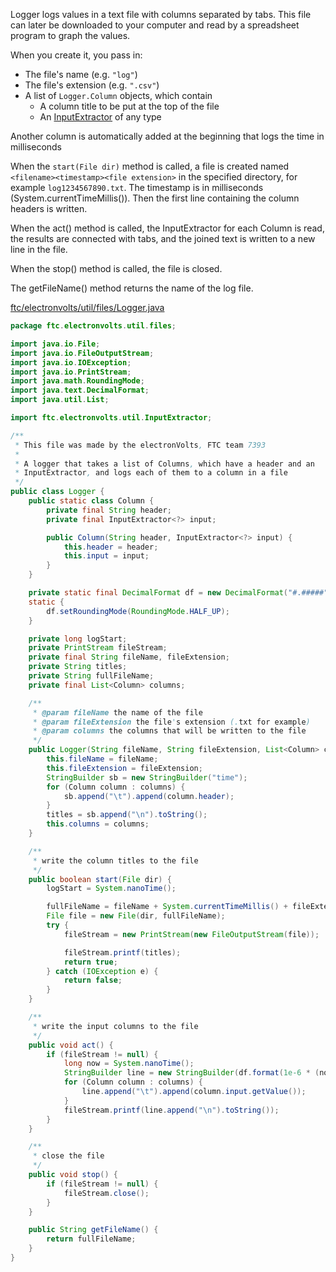 Logger logs values in a text file with columns separated by tabs. This file can later be downloaded to your computer and read by a spreadsheet program to graph the values.

When you create it, you pass in:

* The file's name (e.g. `"log"`)
* The file's extension (e.g. `".csv"`)
* A list of `Logger.Column` objects, which contain
    * A column title to be put at the top of the file
    * An [InputExtractor](InputExtractor.md) of any type

Another column is automatically added at the beginning that logs the time in milliseconds

When the `start(File dir)` method is called, a file is created named `<filename><timestamp><file extension>` in the specified directory, for example `log1234567890.txt`. The timestamp is in milliseconds (System.currentTimeMillis()). Then the first line containing the column headers is written.

When the act() method is called, the InputExtractor for each Column is read, the results are connected with tabs, and the joined text is written to a new line in the file.

When the stop() method is called, the file is closed.

The getFileName() method returns the name of the log file.

[ftc/electronvolts/util/files/Logger.java](https://github.com/FTC7393/state-machine-framework/blob/master/src/ftc/electronvolts/util/files/Logger.java)
```java
package ftc.electronvolts.util.files;

import java.io.File;
import java.io.FileOutputStream;
import java.io.IOException;
import java.io.PrintStream;
import java.math.RoundingMode;
import java.text.DecimalFormat;
import java.util.List;

import ftc.electronvolts.util.InputExtractor;

/**
 * This file was made by the electronVolts, FTC team 7393
 *
 * A logger that takes a list of Columns, which have a header and an
 * InputExtractor, and logs each of them to a column in a file
 */
public class Logger {
    public static class Column {
        private final String header;
        private final InputExtractor<?> input;

        public Column(String header, InputExtractor<?> input) {
            this.header = header;
            this.input = input;
        }
    }

    private static final DecimalFormat df = new DecimalFormat("#.#####");
    static {
        df.setRoundingMode(RoundingMode.HALF_UP);
    }

    private long logStart;
    private PrintStream fileStream;
    private final String fileName, fileExtension;
    private String titles;
    private String fullFileName;
    private final List<Column> columns;

    /**
     * @param fileName the name of the file
     * @param fileExtension the file's extension (.txt for example)
     * @param columns the columns that will be written to the file
     */
    public Logger(String fileName, String fileExtension, List<Column> columns) {
        this.fileName = fileName;
        this.fileExtension = fileExtension;
        StringBuilder sb = new StringBuilder("time");
        for (Column column : columns) {
            sb.append("\t").append(column.header);
        }
        titles = sb.append("\n").toString();
        this.columns = columns;
    }

    /**
     * write the column titles to the file
     */
    public boolean start(File dir) {
        logStart = System.nanoTime();

        fullFileName = fileName + System.currentTimeMillis() + fileExtension;
        File file = new File(dir, fullFileName);
        try {
            fileStream = new PrintStream(new FileOutputStream(file));

            fileStream.printf(titles);
            return true;
        } catch (IOException e) {
            return false;
        }
    }

    /**
     * write the input columns to the file
     */
    public void act() {
        if (fileStream != null) {
            long now = System.nanoTime();
            StringBuilder line = new StringBuilder(df.format(1e-6 * (now - logStart)));
            for (Column column : columns) {
                line.append("\t").append(column.input.getValue());
            }
            fileStream.printf(line.append("\n").toString());
        }
    }

    /**
     * close the file
     */
    public void stop() {
        if (fileStream != null) {
            fileStream.close();
        }
    }

    public String getFileName() {
        return fullFileName;
    }
}
```